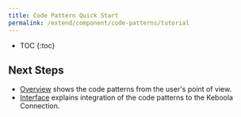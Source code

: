 ```yaml
---
title: Code Pattern Quick Start
permalink: /extend/component/code-patterns/tutorial
---
```


* TOC
{:toc}




## Next Steps

- [Overview](/extend/component/code-patterns/overview) shows the code patterns from the user's point of view.
- [Interface](/extend/component/code-patterns/interface) explains integration of the code patterns to the Keboola Connection.
